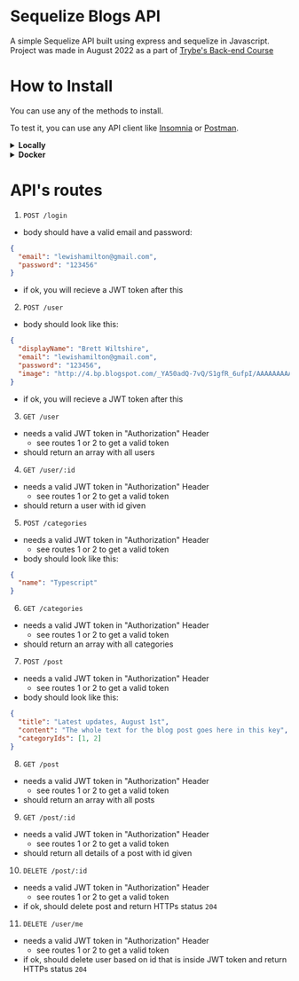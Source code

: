 # Sequelize Blogs API
A simple Sequelize API built using express and sequelize in Javascript.
Project was made in August 2022 as a part of [Trybe's Back-end Course](https://www.betrybe.com/)

# How to Install
You can use any of the methods to install.

To test it, you can use any API client like [Insomnia](https://insomnia.rest/) or [Postman](https://www.postman.com/).
<details>
  <summary><strong>Locally</strong></summary>

  1. `npm install`
  2. create a `.env` file based on `.env.example`
  2. `npm run prestart` &rarr; to create database
  3. `npm run seed` &rarr; to seed database
  5. `npm start`
</details>
<details>
  <summary><strong>Docker</strong></summary>

  1. `docker-compose up -d` &rarr; to install container
  2. `docker exec -it blogs_api bash` &rarr; to enter container
  3. `npm install`
  4. `npm run prestart` &rarr; to create database
  5. `npm run seed` &rarr; to seed database
  6. `npm start`
</details>

# API's routes
1. `POST /login`
  - body should have a valid email and password:
  ```json
  {
    "email": "lewishamilton@gmail.com",
    "password": "123456"
  }
  ```
  - if ok, you will recieve a JWT token after this
2. `POST /user`
  - body should look like this:
  ```json
  {
    "displayName": "Brett Wiltshire",
    "email": "lewishamilton@gmail.com",
    "password": "123456",
    "image": "http://4.bp.blogspot.com/_YA50adQ-7vQ/S1gfR_6ufpI/AAAAAAAAAAk/1ErJGgRWZDg/S45/brett.png"
  }
  ```
  - if ok, you will recieve a JWT token after this
3. `GET /user`
  - needs a valid JWT token in "Authorization" Header
    - see routes 1 or 2 to get a valid token
  - should return an array with all users
4. `GET /user/:id`
  - needs a valid JWT token in "Authorization" Header
    - see routes 1 or 2 to get a valid token
  - should return a user with id given
5. `POST /categories`
  - needs a valid JWT token in "Authorization" Header
    - see routes 1 or 2 to get a valid token
  - body should look like this:
  ```json
  {
    "name": "Typescript"
  }
  ```
6. `GET /categories`
  - needs a valid JWT token in "Authorization" Header
    - see routes 1 or 2 to get a valid token
  - should return an array with all categories
7. `POST /post`
  - needs a valid JWT token in "Authorization" Header
    - see routes 1 or 2 to get a valid token
  - body should look like this:
  ```json
  {
    "title": "Latest updates, August 1st",
    "content": "The whole text for the blog post goes here in this key",
    "categoryIds": [1, 2]
  }
  ```
8. `GET /post`
  - needs a valid JWT token in "Authorization" Header
    - see routes 1 or 2 to get a valid token
  - should return an array with all posts
9. `GET /post/:id`
  - needs a valid JWT token in "Authorization" Header
    - see routes 1 or 2 to get a valid token
  - should return all details of a post with id given
10. `DELETE /post/:id`
  - needs a valid JWT token in "Authorization" Header
    - see routes 1 or 2 to get a valid token
  - if ok, should delete post and return HTTPs status `204`
11. `DELETE /user/me`
  - needs a valid JWT token in "Authorization" Header
    - see routes 1 or 2 to get a valid token
  - if ok, should delete user based on id that is inside JWT token and return HTTPs status `204`
